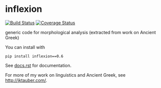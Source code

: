 # inflexion

[![Build Status](https://travis-ci.org/jtauber/inflexion.svg)](https://travis-ci.org/jtauber/inflexion)
[![Coverage Status](https://coveralls.io/repos/jtauber/inflexion/badge.svg?branch=master&service=github)](https://coveralls.io/github/jtauber/inflexion?branch=master)

generic code for morphological analysis (extracted from work on Ancient Greek)

You can install with

    pip install inflexion==0.6

See [docs.rst](https://github.com/jtauber/inflexion/blob/master/docs.rst)
for documentation.

For more of my work on linguistics and Ancient Greek, see <http://jktauber.com/>.
